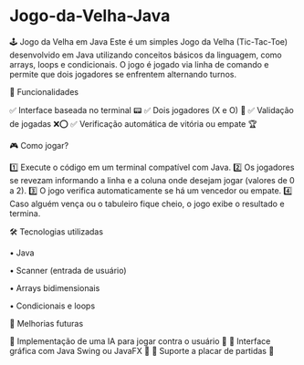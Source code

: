 # Jogo-da-Velha-Java
🕹️ Jogo da Velha em Java  Este é um simples Jogo da Velha (Tic-Tac-Toe) desenvolvido em Java utilizando conceitos básicos da linguagem, como arrays, loops e condicionais. O jogo é jogado via linha de comando e permite que dois jogadores se enfrentem alternando turnos.

🚀 Funcionalidades

✅ Interface baseada no terminal 📟
✅ Dois jogadores (X e O) 👥
✅ Validação de jogadas ❌⭕
✅ Verificação automática de vitória ou empate 🏆

🎮 Como jogar?

1️⃣ Execute o código em um terminal compatível com Java.
2️⃣ Os jogadores se revezam informando a linha e a coluna onde desejam jogar (valores de 0 a 2).
3️⃣ O jogo verifica automaticamente se há um vencedor ou empate.
4️⃣ Caso alguém vença ou o tabuleiro fique cheio, o jogo exibe o resultado e termina.

🛠️ Tecnologias utilizadas


 • Java

 • Scanner (entrada de usuário)

 • Arrays bidimensionais

 • Condicionais e loops


📌 Melhorias futuras

🔹 Implementação de uma IA para jogar contra o usuário 🤖
🔹 Interface gráfica com Java Swing ou JavaFX 🎨
🔹 Suporte a placar de partidas 🏅
